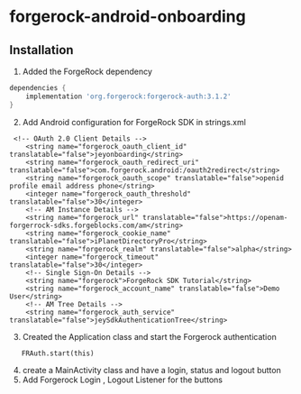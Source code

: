 # forgerock-android-onboarding
## Installation

1. Added the ForgeRock dependency
```groovy
dependencies {
    implementation 'org.forgerock:forgerock-auth:3.1.2'
}
```

2. Add Android configuration for ForgeRock SDK in strings.xml
```
 <!-- OAuth 2.0 Client Details -->
    <string name="forgerock_oauth_client_id" translatable="false">jeyonboarding</string>
    <string name="forgerock_oauth_redirect_uri" translatable="false">com.forgerock.android:/oauth2redirect</string>
    <string name="forgerock_oauth_scope" translatable="false">openid profile email address phone</string>
    <integer name="forgerock_oauth_threshold" translatable="false">30</integer>
    <!-- AM Instance Details -->
    <string name="forgerock_url" translatable="false">https://openam-forgerrock-sdks.forgeblocks.com/am</string>
    <string name="forgerock_cookie_name" translatable="false">iPlanetDirectoryPro</string>
    <string name="forgerock_realm" translatable="false">alpha</string>
    <integer name="forgerock_timeout" translatable="false">30</integer>
    <!-- Single Sign-On Details -->
    <string name="forgerock">ForgeRock SDK Tutorial</string>
    <string name="forgerock_account_name" translatable="false">Demo User</string>
    <!-- AM Tree Details -->
    <string name="forgerock_auth_service" translatable="false">jeySdkAuthenticationTree</string>
```
3. Created the Application class and start the Forgerock authentication
```
   FRAuth.start(this)
```
4. create a MainActivity class and have a login, status and logout button 
5. Add Forgerock Login , Logout Listener for the buttons